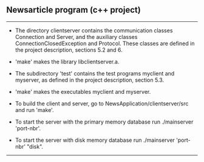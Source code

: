 ## Newsarticle program (c++ project)
------------------------------------
- The directory clientserver contains the communication classes Connection and Server,
  and the auxiliary classes ConnectionClosedException and Protocol. These
  classes are defined in the project description, sections 5.2 and 6.
- 'make' makes the library libclientserver.a.
- The subdirectory 'test' contains the test programs myclient and myserver,
  as defined in the project description, section 5.3.
- 'make' makes the executables myclient and myserver.

- To build the client and server, go to NewsApplication/clientserver/src and run 'make'.
- To start the server with the primary memory database run ./mainserver 'port-nbr'.
- To start the server with disk memory database run ./mainserver 'port-nbr' "disk".
------------------------------------
